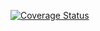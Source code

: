 [![Coverage Status](https://coveralls.io/repos/github/Hinnn/AgileAssignment2/badge.svg?brance=dev)](https://coveralls.io/github/Hinnn/AgileAssignment2?branch=dev)
